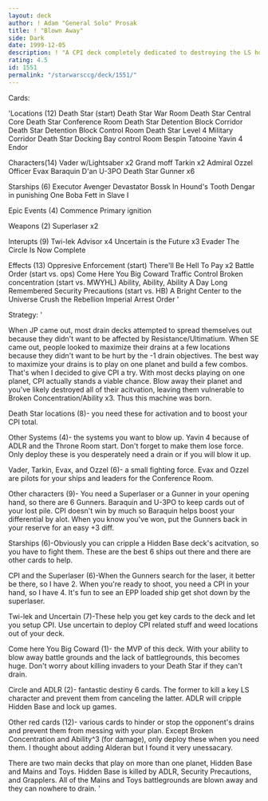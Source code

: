 ```yaml
---
layout: deck
author: ! Adam "General Solo" Prosak
title: ! "Blown Away"
side: Dark
date: 1999-12-05
description: ! "A CPI deck completely dedicated to destroying the LS home planet and crippling their acitvation."
rating: 4.5
id: 1551
permalink: "/starwarsccg/deck/1551/"
---
```

Cards: 

'Locations (12)
Death Star (start)
Death Star War Room
Death Star Central Core
Death Star Conference Room
Death Star Detention Block Corridor
Death Star Detention Block Control Room
Death Star Level 4 Military Corridor
Death Star Docking Bay control Room
Bespin
Tatooine
Yavin 4
Endor

Characters(14)
Vader w/Lightsaber x2
Grand moff Tarkin x2
Admiral Ozzel
Officer Evax
Baraquin D'an
U-3PO
Death Star Gunner x6

Starships (6)
Executor
Avenger
Devastator
Bossk In Hound's Tooth
Dengar in punishing One
Boba Fett in Slave I

Epic Events (4)
Commence Primary ignition

Weapons (2)
Superlaser x2

Interupts (9)
Twi-lek Advisor x4
Uncertain is the Future x3
Evader
The Circle Is Now Complete

Effects (13)
Oppresive Enforcement (start)
There'll Be Hell To Pay x2
Battle Order (start vs. ops)
Come Here You Big Coward
Traffic Control
Broken concentration (start vs. MWYHL)
Ability, Ability, Ability
A Day Long Remembered
Security Precautions (start vs. HB)
A Bright Center to the Universe
Crush the Rebellion
Imperial Arrest Order
'

Strategy: '

When JP came out, most drain decks attempted to spread themselves out because they didn't want to be affected by Resistance/Ultimatium.  When SE came out, people looked to maximize their drains at a few locations because they didn't want to be hurt by the -1 drain objectives.  The best way to maximize your drains is to play on one planet and build a few combos.  That's when I decided to give CPI a try.  With most decks playing on one planet, CPI actually stands a viable chance.  Blow away their planet and you've likely destroyed all of their acitvation, leaving them vulnerable to Broken Concentration/Ability x3.  Thus this machine was born.

Death Star locations (8)- you need these for activation and to boost your CPI total.

Other Systems (4)- the systems you want to blow up.  Yavin 4 because of ADLR and the Throne Room start.  Don't forget to make them lose force.  Only deploy these is you desperately need a drain or if you will blow it up.

Vader, Tarkin, Evax, and Ozzel (6)- a small fighting force.  Evax and Ozzel are pilots for your ships and leaders for the Conference Room.

Other characters (9)- You need a Superlaser or a Gunner in your opening hand, so there are 6 Gunners.  Baraquin and U-3PO to keep cards out of your lost pile.	CPI doesn't win by much so Baraquin helps boost your differential by alot.  When you know you've won, put the Gunners back in your reserve for an easy +3 diff.

Starships (6)-Obviously you can cripple a Hidden Base deck's acitvation, so you have to fight them.  These are the best 6 ships out there and there are other cards to help.

CPI and the Superlaser (6)-When the Gunners search for the laser, it better be there, so I have 2.  When you're ready to shoot, you need a CPI in your hand, so I have 4.  It's fun to see an EPP loaded ship get shot down by the superlaser.

Twi-lek and Uncertain (7)-These help you get key cards to the deck and let you setup CPI.  Use uncertain to deploy CPI related stuff and weed locations out of your deck.

Come here You Big Coward (1)-  the MVP of this deck.  With your ability to blow away battle grounds and the lack of battlegrounds, this becomes huge.  Don't worry about killing invaders to your Death Star if they can't drain.

Circle and ADLR (2)- fantastic destiny 6 cards.  The former to kill a key LS character and prevent them from canceling the latter.  ADLR will cripple Hidden Base and lock up games.

Other red cards (12)- various cards to hinder or stop the opponent's drains and prevent them from messing with your plan.  Except Broken Concentration and Ability^3 (for damage), only deploy these when you need them.  I thought about adding Alderan but I found it very unessacary.

There are two main decks that play on more than one planet, Hidden Base and Mains and Toys.  Hidden Base is killed by ADLR, Security Precautions, and Grapplers.  All of the Mains and Toys battlegrounds are blown away and they can nowhere to drain.
'
